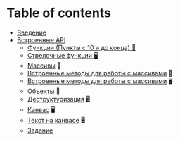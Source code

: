# Table of contents

* [Введение](README.md)
* [Встроенные API](02/README.md)
  * [Функции (Пункты с 10 и до конца) &#128170;](https://htmlacademy.ru/courses/215) 
  * [Стрелочные функции &#128421;](https://youtu.be/C0Mx2yPysLI) 
  * [Массивы](https://htmlacademy.ru/courses/213) &#128170;
  * [Встроенные методы для работы с массивами]() &#128215;
  * [Встроенные методы для работы с массивами]() &#128421;
  * [Объекты](https://htmlacademy.ru/courses/217) &#128170;
  * [Деструктуризация]() &#128421;
  * [Канвас]() &#128421;
  * [Текст на канвасе]() &#128421;
  * [Задание](02/task.md)

